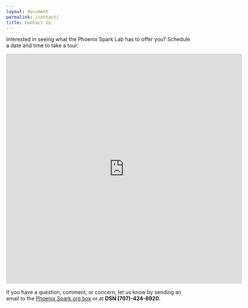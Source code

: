 ```yaml
---
layout: document
permalink: /contact/
title: Contact Us
---
```


Interested in seeing what the Phoenix Spark Lab has to offer you?  Schedule a date and time to take a tour:
<iframe src="https://docs.google.com/forms/d/e/1FAIpQLSffWImdWVi86CIlavjBQcuSUqxTycQ38qiUpHhtSlGWQZWX9A/viewform?embedded=true" width="640" height="624" frameborder="0" marginheight="0" marginwidth="0">Loading…</iframe>

If you have a question, comment, or concern, let us know by sending an email to the [Phoenix Spark org box](mailto:phoenix@travisspark.com) or at <b>DSN (707)-424-8920<b>.